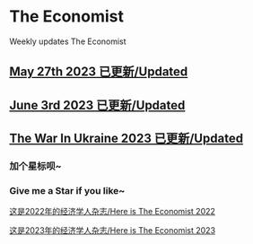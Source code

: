 # The Economist
Weekly updates The Economist

## [May 27th 2023 已更新/Updated](https://github.com/ThomasSu1/The_Economist/blob/main/2023/The%20Economist-2023.5.27.pdf)

## [June 3rd 2023 已更新/Updated](https://github.com/ThomasSu1/The_Economist/blob/main/2023/The%20Economist-2023.6.3.pdf)

## [The War In Ukraine 2023 已更新/Updated](https://github.com/ThomasSu1/The_Economist/blob/main/2023/The%20war%20in%20Ukraine.pdf)

### 加个**星标**呗~
### Give me a **Star** if you like~


[这是2022年的经济学人杂志/Here is The Economist 2022](https://github.com/ThomasSu1/The_Economist/tree/main/2022)

[这是2023年的经济学人杂志/Here is The Economist 2023](https://github.com/ThomasSu1/The_Economist/tree/main/2023)
